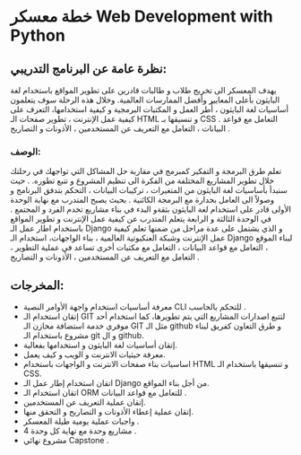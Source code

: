 # خطة معسكر Web Development with Python

## نظرة عامة عن البرنامج التدريبي:  
يهدف المعسكر الى تخريج طلاب و طالبات قادرين على تطوير المواقع باستخدام لغة البايثون  بأعلى المعايير وأفضل الممارسات العالمية. وخلال هذه الرحلة سوف يتعلمون أساسيات لغة البايثون ، أُطر العمل و المكتبات البرمجية و كيفية استخدامها، التعرف على كيفية عمل الإنترنت ، تطوير صفحات الـ HTML و تنسيقها بـ CSS . التعامل مع قواعد البيانات ، التعامل مع التعريف عن المستخدمين ، الأذونات و التصاريح
.
### الوصف:  

تعلم طرق البرمجة و التفكير كمبرمج في مقاربة حل المشاكل التي تواجهك في رحلتك خلال تطوير المشاريع المختلفة من الفكرة الى  تنظيم المشروع  و تتبع تطوره. . حيث سنبدأ بأساسيات لغة البايثون  من المتغيرات ، تركيبات البيانات ، التحكم بتدفق البرنامج و وصولاً الى العامل  بجدارة مع البرمجة الكائنية .  بحيث يصبح المتدرب مع نهاية الوحدة الأولى قادر على استخدام لغة البايثون بثقةو البدء في بناء مشاريع تخدم الفرد و المجتمع .
في الوحدة الثالثة و الرابعة  يتعلم المتدرب عن كيفية عمل الإنترنت و تطوير المواقع باستخدام اطار عمل الـ Django و الذي يشتمل على عدة مراحل من ضمنها تعلم كيفية عمل الإنترنت وشبكة العنكبوتية العالمية ، بناء الواجهات، استخدام الـ Django لبناء الموقع ، التعامل مع قواعد البيانات ، التعامل مع مكتبات أخرى تساعد في عملية التطوير ، التعامل مع التعريف عن المستخدمين ، الأذونات و التصاريح . 


## المخرجات:

- معرفة أساسيات استخدام واجهة الأوامر النصية CLI للتحكم بالحاسب .
- إتقان استخدام الـ GIT لتتبع اصدارات المشاريع التي يتم تطويرها، كما استخدام أحد موفري خدمة استضافة مخازن الـ GIT  مثل الـ github و طرق التعاون كفريق لبناء مشروع باستخدام الـ git و ال github.
- إتقان أساسيات لغة البايثون و استخدامها بفعالية.
- معرفة حيثيات الانترنت و الويب و كيف يعمل.
- اساسيات بناء صفحات الانترنت و الواجهات باستخدام HTML و تنسيقها باستخدام الـ CSS.
- اتقان استخدام إطار عمل الـ Django من أجل بناء المواقع.
- اتقان استخدام الـ ORM للتعامل مع قواعد البيانات .
- إتقان عملية التعريف عن المستخدمين.
- إتقان عملية إعطاء الأذونات و التصاريح و التحقق منها.
- واجبات عملية يومية طيلة المعسكر .
- 4 مشاريع وحدة مع نهاية كل وحدة .
- مشروع نهائي Capstone .
